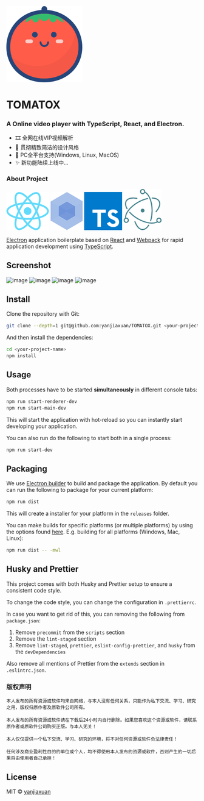 [![TOMATOX](docs/img/logo.png)](https://github.com/yanjiaxuan/TOMATOX/releases)
# TOMATOX

### A Online video player with TypeScript, React, and Electron.
- 🎞 全网在线VIP视频解析
- 🎨 贯彻精致简洁的设计风格
- 👑 PC全平台支持(Windows, Linux, MacOS)
- ✨ 新功能陆续上线中...

### About Project
[![React](docs/img/react.png)](https://reactjs.org/)
[![Webpack](docs/img/webpack.png)](https://webpack.js.org/)
[![TypeScript](docs/img/ts.png)](https://www.typescriptlang.org/)
[![Electron](docs/img/electron.png)](https://electronjs.org/)

[Electron](https://electronjs.org/) application boilerplate based on [React](https://reactjs.org/) and [Webpack](https://webpack.js.org/) for rapid application development using [TypeScript](https://www.typescriptlang.org/).

## Screenshot

![image](https://github.com/yanjiaxuan/TOMATOX/blob/main/docs/img/TOMATOX.png?raw=true)
![image](https://github.com/yanjiaxuan/TOMATOX/blob/main/docs/img/play.png?raw=true)
![image](https://github.com/yanjiaxuan/TOMATOX/blob/main/docs/img/play-detail.png?raw=true)
![image](https://github.com/yanjiaxuan/TOMATOX/blob/main/docs/img/play-info.png?raw=true)

## Install
Clone the repository with Git:

```bash
git clone --depth=1 git@github.com:yanjiaxuan/TOMATOX.git <your-project-name>
```

And then install the dependencies:

```bash
cd <your-project-name>
npm install
```

## Usage
Both processes have to be started **simultaneously** in different console tabs:

```bash
npm run start-renderer-dev
npm run start-main-dev
```

This will start the application with hot-reload so you can instantly start developing your application.

You can also run do the following to start both in a single process:

```bash
npm run start-dev
```

## Packaging
We use [Electron builder](https://www.electron.build/) to build and package the application. By default you can run the following to package for your current platform:

```bash
npm run dist
```

This will create a installer for your platform in the `releases` folder.

You can make builds for specific platforms (or multiple platforms) by using the options found [here](https://www.electron.build/cli). E.g. building for all platforms (Windows, Mac, Linux):

```bash
npm run dist -- -mwl
```

## Husky and Prettier
This project comes with both Husky and Prettier setup to ensure a consistent code style. 

To change the code style, you can change the configuration in `.prettierrc`. 

In case you want to get rid of this, you can removing the following from `package.json`:

1. Remove `precommit` from the `scripts` section
1. Remove the `lint-staged` section
1. Remove `lint-staged`, `prettier`, `eslint-config-prettier`, and `husky` from the `devDependencies`

Also remove all mentions of Prettier from the `extends` section in `.eslintrc.json`.

### 版权声明

    本人发布的所有资源或软件均来自网络，与本人没有任何关系，只能作为私下交流、学习、研究之用，版权归原作者及原软件公司所有。
    
    本人发布的所有资源或软件请在下载后24小时内自行删除。如果您喜欢这个资源或软件，请联系原作者或原软件公司购买正版。与本人无关！
    
    本人仅仅提供一个私下交流、学习、研究的环境，将不对任何资源或软件负法律责任！
    
    任何涉及商业盈利性目的的单位或个人，均不得使用本人发布的资源或软件，否则产生的一切后果将由使用者自己承担！

## License
MIT © [yanjiaxuan](https://github.com/yanjiaxuan)
